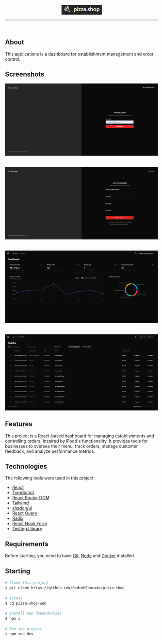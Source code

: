 <div align="center" id="top"> 
  <img src="./public/logo.png" alt="Pizza Shop" />
</div>

<hr/>
<br>

## About

This applications is a dashboard for establishment management and order control.

## Screenshots

<div align="center" id="top"> 
  <img src="./public/sign-in.png" alt="Página de login" />
</div>
<br/>
<br/>
<div align="center" id="top"> 
  <img src="./public/sign-up.png" alt="Página de cadastro" />
</div>
<br/>
<br/>
<div align="center" id="top"> 
<img src="./public/dashboard.png" alt="Dashboard" />
</div>
<br/>
<br/>
<div align="center" id="top"> 
  <img src="./public/orders.png" alt="Página de pedidos" />
</div>



## Features

This project is a React-based dashboard for managing establishments and controlling orders, inspired by iFood's functionality. It provides tools for businesses to oversee their menu, track orders, manage customer feedback, and analyze performance metrics.

## Technologies

The following tools were used in this project:

- [React](https://pt-br.reactjs.org/)
- [TypeScript](https://www.typescriptlang.org/)
- [React Router DOM](https://reactrouter.com/)
- [Tailwind](https://tailwindcss.com/)
- [shadcn/ui](https://ui.shadcn.com/)
- [React Query](https://tanstack.com/query/latest/docs/framework/react/overview)
- [Radix](https://www.radix-ui.com/)
- [React Hook Form](https://www.react-hook-form.com/)
- [Testing Library](https://testing-library.com/)

## Requirements

Before starting, you need to have [Git](https://git-scm.com), [Node](https://nodejs.org/en/) and [Docker](https://www.docker.com/) installed.

## Starting

```bash
# Clone this project
$ git clone https://github.com/PedroHConrado/pizza-shop

# Access
$ cd pizza-shop-web

# Install Web dependencies
$ npm i

# Run the project
$ npm run dev

```
